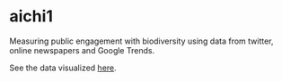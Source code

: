 # aichi1
Measuring public engagement with biodiversity using data from twitter, online newspapers and Google Trends.

See the data visualized [here](http://biodiversityengagementindicator.com).
